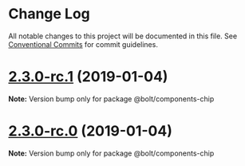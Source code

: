 # Change Log

All notable changes to this project will be documented in this file.
See [Conventional Commits](https://conventionalcommits.org) for commit guidelines.

# [2.3.0-rc.1](https://github.com/bolt-design-system/bolt/tree/master/packages/components/bolt-chip/compare/vv2.3.0-rc.0...v2.3.0-rc.1) (2019-01-04)

**Note:** Version bump only for package @bolt/components-chip





# [2.3.0-rc.0](https://github.com/bolt-design-system/bolt/tree/master/packages/components/bolt-chip/compare/v2.2.1...v2.3.0-rc.0) (2019-01-04)

**Note:** Version bump only for package @bolt/components-chip
